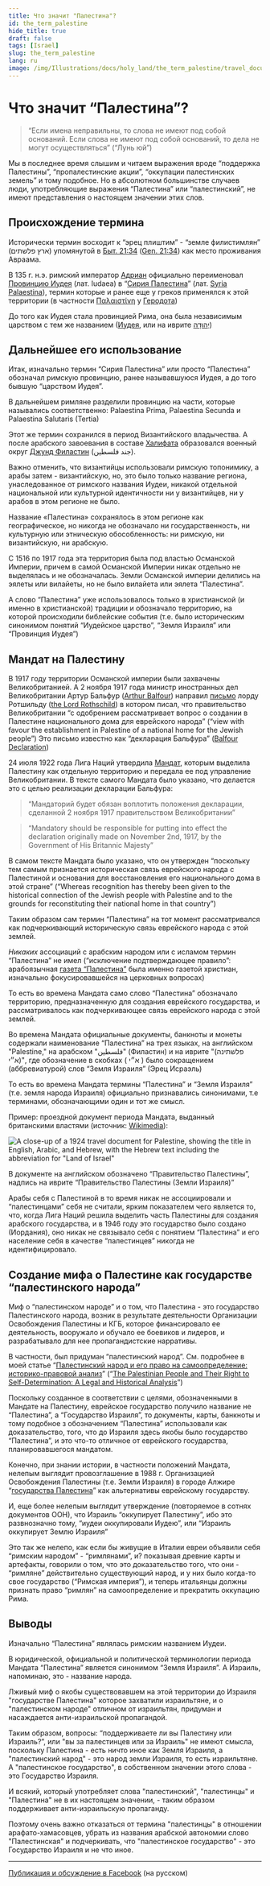 ```yaml
---
title: Что значит "Палестина"? 
id: the_term_palestine
hide_title: true
draft: false
tags: [Israel]
slug: the_term_palestine
lang: ru
image: /img/Illustrations/docs/holy_land/the_term_palestine/travel_document_cropped_01_marked.png 
---
```


# Что значит “Палестина”? 

> “Если имена неправильны, то слова не имеют под собой оснований. Если слова не имеют под собой оснований, то дела не могут осуществляться” (“Лунь юй”)

Мы в последнее время слышим и читаем выражения вроде “поддержка Палестины”, “пропалестинские акции”, “оккупации палестинских земель” и тому подобное. Но в абсолютном большинстве случаев люди, употребляющие выражения “Палестина” или “палестинский”, не имеют представления о настоящем значении этих слов.

## Происхождение термина

Исторически термин восходит к “эрец плиштим” - “земле филистимлян” (ארץ פלשתים) упомянутой в [Быт. 21:34](https://ru.wikisource.org/wiki/%D0%91%D1%8B%D1%82%D0%B8%D0%B5#21:34) ([Gen. 21:34](https://mechon-mamre.org/p/pt/pt0121.htm)) как место проживания Авраама.

В 135 г. н.э. римский император  [Адриан](https://en.wikipedia.org/wiki/Hadrian) официально переименовал [Провинцию Иудея](https://en.wikipedia.org/wiki/Judaea_\(Roman_province\)) (лат. Iudaea) в “[Сирия Палестина](https://ru.wikipedia.org/wiki/%D0%A1%D0%B8%D1%80%D0%B8%D1%8F_%D0%9F%D0%B0%D0%BB%D0%B5%D1%81%D1%82%D0%B8%D0%BD%D1%81%D0%BA%D0%B0%D1%8F)” (лат. [Syria Palaestina](https://en.wiktionary.org/wiki/Syria_Palaestina)), термин которые и ранее еще у греков применялся к этой территории (в частности [Παλαιστίνη](https://en.wiktionary.org/wiki/%CE%A0%CE%B1%CE%BB%CE%B1%CE%B9%CF%83%CF%84%CE%AF%CE%BD%CE%B7) у [Геродота](https://sacred-texts.com/cla/hh/hh2100.htm))

До того как Иудея стала провинцией Рима, она была независимым царством с тем же названием ([Иудея](https://en.wikipedia.org/wiki/Kingdom_of_Judah), или на иврите [יְהוּדָה](https://he.wikipedia.org/wiki/%D7%9E%D7%9E%D7%9C%D7%9B%D7%AA_%D7%99%D7%94%D7%95%D7%93%D7%94))

## Дальнейшее его использование

Итак, изначально термин “Сирия Палестина” или просто “Палестина” обозначал римскую провинцию, ранее называвшуюся Иудея, а до того бывшую “царством Иудея”.

В дальнейшем римляне разделили провинцию на части, которые назывались соответственно: Palaestina Prima, Palaestina Secunda и Palaestina Salutaris (Tertia)

Этот же термин сохранился в период Византийского владычества. А после арабского завоевания в составе [Халифата](https://ru.wikipedia.org/wiki/%D0%90%D1%80%D0%B0%D0%B1%D1%81%D0%BA%D0%B8%D0%B9_%D1%85%D0%B0%D0%BB%D0%B8%D1%84%D0%B0%D1%82) образовался военный округ [Джунд Филастин](https://en.wikipedia.org/wiki/Jund_Filastin) (جند فلسطين).

Важно отменить, что византийцы использовали римскую топонимику,  а арабы затем \- византийскую, но, это было только название региона, унаследованное от римского названия Иудеи, никакой отдельной национальной или культурной идентичности ни у византийцев, ни у арабов в этом регионе не было.

Название «Палестина» сохранялось в этом регионе как географическое, но никогда не обозначало ни государственность, ни культурную или этническую обособленность: ни римскую, ни византийскую, ни арабскую.

С 1516 по 1917 года эта территория была под властью Османской Империи, причем в самой Османской Империи никак отдельно не выделялась и не обозначалась. Земли Османской империи делились на эялеты или вилайеты, но не было вилайета или эялета “Палестина”.

А слово “Палестина” уже использовалось только в христианской (и именно в христианской) традиции и обозначало территорию, на которой происходили библейские события (т.е. было историческим синонимом понятий “Иудейское царство”, “Земля Израиля” или “Провинция Иудея”)

## Мандат на Палестину

В 1917 году территории Османской империи были захвачены Великобританией. А 2 ноября 1917 года министр иностранных дел Великобритании Артур Бальфур ([Arthur Balfour](https://en.wikipedia.org/wiki/Arthur_Balfour)) направил [письмо](https://en.wikipedia.org/wiki/Balfour_Declaration) лорду Ротшильду ([the Lord Rothschild](https://en.wikipedia.org/wiki/Walter_Rothschild,_2nd_Baron_Rothschild)) в котором писал, что правительство Великобритании “с одобрением рассматривает вопрос о создании в Палестине национального дома для еврейского народа” (“view with favour the establishment in Palestine of a national home for the Jewish people”) Это письмо известно как “декларация Бальфура” ([Balfour Declaration](https://en.wikipedia.org/wiki/Balfour_Declaration))

24 июля 1922 года Лига Наций утвердила [Мандат](https://en.wikisource.org/wiki/Palestine_Mandate_\(1922\)), которым выделила Палестину как отдельную территорию и передала ее под управление Великобритании. В тексте самого Мандата было указано, что делается это с целью реализации декларации Бальфура:

> “Мандаторий будет обязан воплотить положения декларации, сделанной 2 ноября 1917 правительством Великобритании”

> “Mandatory should be responsible for putting into effect the declaration originally made on November 2nd, 1917, by the Government of His Britannic Majesty”

В самом тексте Мандата было указано, что он утвержден “поскольку тем самым признается историческая связь еврейского народа с Палестиной и основания для восстановления его национального дома в этой стране” (“Whereas recognition has thereby been given to the historical connection of the Jewish people with Palestine and to the grounds for reconstituting their national home in that country”)

Таким образом сам термин “Палестина” на тот момент рассматривался как подчеркивающий историческую связь еврейского народа с этой землей.

*Никаких* ассоциаций с арабским народом или с исламом термин “Палестина” не имел (“исключение подтверждающее правило”: арабоязычная [газета “Палестина”](https://en.wikipedia.org/wiki/Falastin) была именно газетой христиан, изначально фокусировавшейся на церковных вопросах)

То есть во времена Мандата само слово “Палестина” обозначало территорию, предназначенную для создания еврейского государства, и рассматривалось как подчеркивающее связь еврейского народа с этой землей.

Во времена Мандата официальные документы, банкноты и монеты содержали наименование “Палестина” на трех языках, на английском  "Palestine," на арабском "فلسطين" (Филастин) и на иврите "(פלשתינה (א״י", где обозначение в скобках ( א״י ) было сокращением (аббревиатурой) слов “Земля Израиля” (Эрец Исраэль)

То есть во времена Мандата термины “Палестина” и “Земля Израиля” (т.е. земля народа Израиля) официально признавались синонимами, т.е терминами, обозначающими один и тот же смысл.

Пример: проездной документ периода Мандата, выданный британскими властями (источник: [Wikimedia](https://commons.wikimedia.org/wiki/File:1924_Palestine_travel_document.jpg)):

![A close-up of a 1924 travel document for Palestine, showing the title in English, Arabic, and Hebrew, with the Hebrew text including the abbreviation for "Land of Israel"](/img/Illustrations/docs/holy_land/the_term_palestine/travel_document_cropped_01_marked.png)

В документе на английском обозначено “Правительство Палестины”, надпись на иврите “Правительство Палестины (Земли Израиля)”

Арабы себя с Палестиной в то время никак не ассоциировали и “палестинцами” себя не считали, ярким показателем чего является то, что, когда Лига Наций решила выделить часть Палестины для создания арабского государства, и в 1946 году это государство было создано (Иордания), оно никак не связывало себя с понятием “Палестина” и его население себя в качестве “палестинцев” никогда не идентифицировало.

## Создание мифа о Палестине как государстве “палестинского народа”

Миф о “палестинском народе” и о том, что Палестина - это государство Палестинского народа, возник в результате деятельности Организации Освобождения Палестины и КГБ, которое финансировало ее деятельность, вооружало и обучало ее боевиков и лидеров, и разрабатывало для нее пропагандистские нарративы.

В частности, был придуман “палестинский народ”. Cм. подробнее в моей статье “[Палестинский народ и его право на самоопределение: историко-правовой анализ](https://international-law.info/ru/Holy-Land/palestinian_people/)” (“[The Palestinian People and Their Right to Self-Determination: A Legal and Historical Analysis](https://international-law.info/Holy-Land/palestinian_people/)”)

Поскольку созданное в соответствии с целями, обозначенными в Мандате на Палестину, еврейское государство получило название не “Палестина”, а “Государство Израиля”, то документы, карты, банкноты и тому подобное з обозначением “Палестина” использовали как доказательство, того, что до Израиля здесь якобы было государство “Палестина”, и это что-то отличное от еврейского государства, планировавшегося мандатом.

Конечно, при знании истории, в частности положений Мандата, нелепым выглядит провозглашение в 1988 г. Организацией Освобождения Палестины (т.е. Земли Израиля) в городе Алжире “[государства Палестина](https://international-law.info/ru/Holy-Land/state_of_palestine)” как альтернативы еврейскому государству.

И, еще более нелепым выглядит утверждение (повторяемое в сотнях документов ООН), что Израиль “оккупирует Палестину”, ибо это развнозначно тому, “иудеи оккупировали Иудею”, или “Израиль оккупирует Землю Израиля”

Это так же нелепо, как если бы живущие в Италии евреи объявили себя “римским народом” - “римлянами”, и? показывая древние карты и артефакты, говорили о том, что это доказательство того, что они - “римляне” действительно существующий народ, и у них было когда-то свое государство (“Римская империя”), и теперь итальянцы должны признать право “римлян” на самоопределение и прекратить оккупацию Рима.

## Выводы

Изначально “Палестина” являлась римским названием Иудеи.

В юридической, официальной и политической терминологии периода Мандата “Палестина” является синонимом “Земля Израиля”. А Израиль, напоминаю, это - название народа.

Лживый миф о якобы существовавшем на этой территории до Израиля "государстве Палестина" которое захватили израильтяне, и о "палестинском народе" отличном от израильтян, придуман и насаждается анти-израильской пропагандой.

Таким образом, вопросы: “поддерживаете ли вы Палестину или Израиль?”, или "вы за палестинцев или за Израиль" не имеют смысла, поскольку Палестина - есть ничто иное как Земля Израиля, а "палестинский народ" - это народ земли Израиля, то есть израильтяне. А "палестинское государство", в собственном значении этого слова - это Государство Израиля.

И всякий, который употребляет слова "палестинский", "палестинцы" и "Палестина" не в их настоящем значении, - таким образом поддерживает анти-израильскую пропаганду.

Поэтому очень важно отказаться от термина "палестинцы" в отношении арафато-хамасовцев, убрать из названия арабской автономии слово "Палестинская" и подчеркивать, что "палестинское государство" - это Государство Израиля и не что иное.

---

[Публикация и обсуждение в Facebook](https://www.facebook.com/viktor.ageyev/posts/pfbid0cCsuWvm7jMg1R2JHXnr4ZKRDE1YRBJaebeqvP1apdEZvnWpzv4nfNCs9E55CCoTTl) (на русском)   


